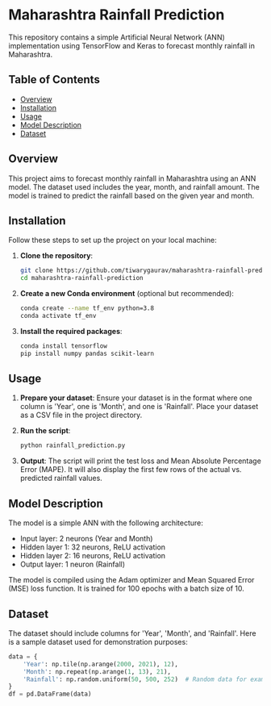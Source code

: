 # Maharashtra Rainfall Prediction

This repository contains a simple Artificial Neural Network (ANN) implementation using TensorFlow and Keras to forecast monthly rainfall in Maharashtra.

## Table of Contents
- [Overview](#overview)
- [Installation](#installation)
- [Usage](#usage)
- [Model Description](#model-description)
- [Dataset](#dataset)


## Overview
This project aims to forecast monthly rainfall in Maharashtra using an ANN model. The dataset used includes the year, month, and rainfall amount. The model is trained to predict the rainfall based on the given year and month.

## Installation
Follow these steps to set up the project on your local machine:

1. **Clone the repository**:
    ```bash
    git clone https://github.com/tiwarygaurav/maharashtra-rainfall-prediction.git
    cd maharashtra-rainfall-prediction
    ```

2. **Create a new Conda environment** (optional but recommended):
    ```bash
    conda create --name tf_env python=3.8
    conda activate tf_env
    ```

3. **Install the required packages**:
    ```bash
    conda install tensorflow
    pip install numpy pandas scikit-learn
    ```

## Usage
1. **Prepare your dataset**:
    Ensure your dataset is in the format where one column is 'Year', one is 'Month', and one is 'Rainfall'. Place your dataset as a CSV file in the project directory.

2. **Run the script**:
    ```bash
    python rainfall_prediction.py
    ```

3. **Output**:
    The script will print the test loss and Mean Absolute Percentage Error (MAPE). It will also display the first few rows of the actual vs. predicted rainfall values.

## Model Description
The model is a simple ANN with the following architecture:
- Input layer: 2 neurons (Year and Month)
- Hidden layer 1: 32 neurons, ReLU activation
- Hidden layer 2: 16 neurons, ReLU activation
- Output layer: 1 neuron (Rainfall)

The model is compiled using the Adam optimizer and Mean Squared Error (MSE) loss function. It is trained for 100 epochs with a batch size of 10.

## Dataset
The dataset should include columns for 'Year', 'Month', and 'Rainfall'. Here is a sample dataset used for demonstration purposes:

```python
data = {
    'Year': np.tile(np.arange(2000, 2021), 12),
    'Month': np.repeat(np.arange(1, 13), 21),
    'Rainfall': np.random.uniform(50, 500, 252)  # Random data for example
}
df = pd.DataFrame(data)
